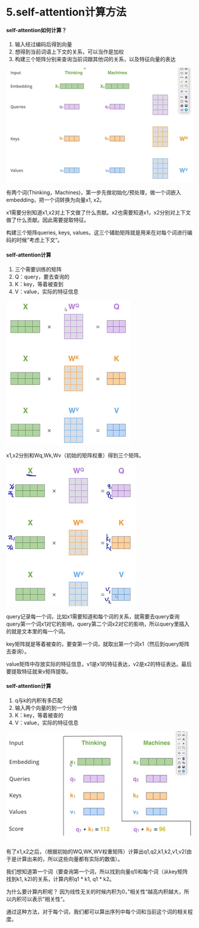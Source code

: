 # 5.self-attention计算方法

#### self-attention如何计算？

1. 输入经过编码后得到向量
2. 想得到当前词语上下文的关系，可以当作是加权
3. 构建三个矩阵分别来查询当前词跟其他词的关系，以及特征向量的表达

![image-20200609105318953](https://raw.githubusercontent.com/MachineGunLin/markdown_pics/master/img/20200609105319.png)

有两个词(Thinking，Machines)，第一步先做初始化/预处理，做一个词嵌入embedding，把一个词转换为向量x1, x2。

x1需要分别知道x1,x2对上下文做了什么贡献。x2也需要知道x1，x2分别对上下文做了什么贡献。因此需要提取特征。

构建三个矩阵queries, keys, values。这三个辅助矩阵就是用来在对每个词进行编码的时候”考虑上下文“。

#### self-attention计算

1. 三个需要训练的矩阵
2. Q：query，要去查询的
3. K：key，等着被查到
4. V：value，实际的特征信息

![image-20200609105928576](https://raw.githubusercontent.com/MachineGunLin/markdown_pics/master/img/20200609105928.png)

x1,x2分别和Wq,Wk,Wv（初始的矩阵权重）得到三个矩阵。

![image-20200609110039350](https://raw.githubusercontent.com/MachineGunLin/markdown_pics/master/img/20200609110039.png)

query记录每一个词，比如x1需要知道和每个词的关系，就需要去query查询query第一个词x1对它的影响，query第二个词x2对它的影响，所以query里插入的就是文本里的每一个词。

key矩阵就是等着被查的，要查第一个词，就取出第一个词x1（然后到query矩阵去查询）。

value矩阵中存放实际的特征信息，v1是x1的特征表达，v2是x2的特征表达。最后要提取特征就来v矩阵提取。

#### self-attention计算

1. q与k的内积有多匹配
2. 输入两个向量的到一个分值
3. K：key，等着被查的
4. V：value，实际的特征信息

![image-20200609110935689](https://raw.githubusercontent.com/MachineGunLin/markdown_pics/master/img/20200609110935.png)

  有了x1,x2之后，（根据初始的WQ,WK,WV权重矩阵）计算出q1,q2,k1,k2,v1,v2(由于是计算出来的，所以这些向量都有实际的数值）。

我们想知道第一个词（要查询第一个词，所以找到向量q1)和每个词（从key矩阵找到k1, k2)的关系，计算内积q1 * k1, q1 * k2。

为什么要计算内积呢？ 因为线性无关的时候内积为0，”相关性“越高内积越大，所以内积可以表示”相关性“。

通过这种方法，对于每个词，我们都可以算出序列中每个词和当前这个词的相关程度。